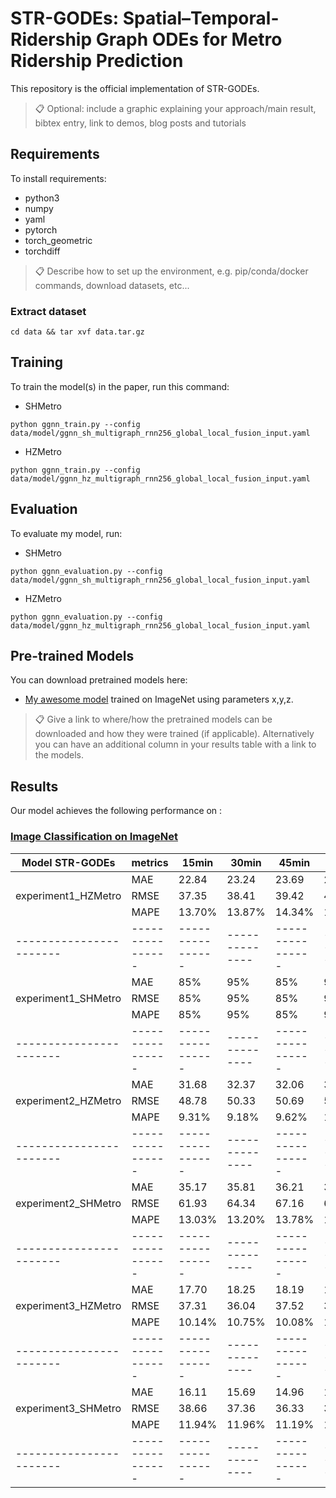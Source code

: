 # STR-GODEs: Spatial–Temporal-Ridership Graph ODEs for Metro Ridership Prediction

This repository is the official implementation of STR-GODEs. 

>📋  Optional: include a graphic explaining your approach/main result, bibtex entry, link to demos, blog posts and tutorials

## Requirements

To install requirements:
- python3
- numpy
- yaml
- pytorch
- torch_geometric
- torchdiff

>📋  Describe how to set up the environment, e.g. pip/conda/docker commands, download datasets, etc...

### Extract dataset
```
cd data && tar xvf data.tar.gz
```

## Training

To train the model(s) in the paper, run this command:

- SHMetro
```
python ggnn_train.py --config
data/model/ggnn_sh_multigraph_rnn256_global_local_fusion_input.yaml
```

- HZMetro
```
python ggnn_train.py --config
data/model/ggnn_hz_multigraph_rnn256_global_local_fusion_input.yaml
```

## Evaluation

To evaluate my model, run:

- SHMetro
```
python ggnn_evaluation.py --config 
data/model/ggnn_sh_multigraph_rnn256_global_local_fusion_input.yaml
```
- HZMetro
```
python ggnn_evaluation.py --config 
data/model/ggnn_hz_multigraph_rnn256_global_local_fusion_input.yaml
```

## Pre-trained Models

You can download pretrained models here:

- [My awesome model](https://drive.google.com/mymodel.pth) trained on ImageNet using parameters x,y,z. 

>📋  Give a link to where/how the pretrained models can be downloaded and how they were trained (if applicable).  Alternatively you can have an additional column in your results table with a link to the models.

## Results

Our model achieves the following performance on :

### [Image Classification on ImageNet](https://paperswithcode.com/sota/image-classification-on-imagenet)

| Model STR-GODEs | metrics | 15min | 30min | 45min | 60min |
| ----------------------- |---------------- |---------------- | -------------- |---------------- | -------------- |
|                      |     MAE         |     22.84         |      23.24       |     23.69         |      24.25       |
| experiment1_HZMetro  |     RMSE         |     37.35         |      38.41       |     39.42         |      40.81       |
|                      |     MAPE         |     13.70%         |      13.87%       |     14.34%         |      15.37%       |
| ----------------------- |---------------- |---------------- | -------------- |---------------- | -------------- |
|                      |     MAE         |     85%         |      95%       |     85%         |      95%       |
| experiment1_SHMetro  |     RMSE         |     85%         |      95%       |     85%         |      95%       |
|                      |     MAPE         |     85%         |      95%       |     85%         |      95%       |
| ----------------------- |---------------- |---------------- | -------------- |---------------- | -------------- |
|                      |     MAE         |     31.68        |      32.37       |     32.06         |      30.82       |
| experiment2_HZMetro  |     RMSE         |     48.78         |      50.33       |     50.69         |      50.45       |
|                      |     MAPE         |     9.31%         |      9.18%       |     9.62%         |     10.20%       |
| ----------------------- |---------------- |---------------- | -------------- |---------------- | -------------- |
|                      |     MAE         |     35.17         |      35.81       |     36.21         |      35.44       |
| experiment2_SHMetro  |     RMSE         |     61.93         |      64.34       |     67.16        |      66.99       |
|                      |     MAPE         |     13.03%         |      13.20%       |     13.78%         |      14.87%       |
| ----------------------- |---------------- |---------------- | -------------- |---------------- | -------------- |
|                      |     MAE         |     17.70         |      18.25       |     18.19         |      18.45       |
| experiment3_HZMetro  |     RMSE         |     37.31         |      36.04       |     37.52         |      37.41       |
|                      |     MAPE         |     10.14%         |      10.75%       |     10.08%         |      10.74%       |
| ----------------------- |---------------- |---------------- | -------------- |---------------- | -------------- |
|                      |     MAE         |     16.11         |      15.69       |     14.96         |      15.66       |
| experiment3_SHMetro  |     RMSE         |     38.66         |      37.36       |     36.33         |      39.72       |
|                      |     MAPE         |     11.94%         |      11.96%       |     11.19%         |      11.02%       |
| ----------------------- |---------------- |---------------- | -------------- |---------------- | -------------- |


